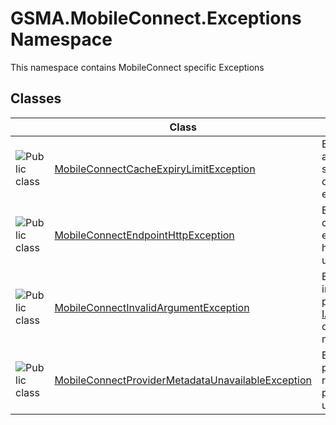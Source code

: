 GSMA.MobileConnect.Exceptions Namespace
=======================================
This namespace contains MobileConnect specific Exceptions


Classes
-------

                | Class                                                  | Description                                                                                                         
--------------- | ------------------------------------------------------ | ------------------------------------------------------------------------------------------------------------------- 
![Public class] | [MobileConnectCacheExpiryLimitException][1]            | Exception raised when a cache expiry time is set to a value outside of the min and max expiry time range            
![Public class] | [MobileConnectEndpointHttpException][2]                | Exception raised when calls to the discovery endpoint encounter a http exception such as unreachable host           
![Public class] | [MobileConnectInvalidArgumentException][3]             | Exception raised when invalid arguments are passed to [IAuthenticationService][4] or [IDiscoveryService][5] methods 
![Public class] | [MobileConnectProviderMetadataUnavailableException][6] | Exception raised when provider metadata or required properties of provider metadata are unavailable                 

[1]: MobileConnectCacheExpiryLimitException/README.md
[2]: MobileConnectEndpointHttpException/README.md
[3]: MobileConnectInvalidArgumentException/README.md
[4]: ../GSMA.MobileConnect.Authentication/IAuthenticationService/README.md
[5]: ../GSMA.MobileConnect.Discovery/IDiscoveryService/README.md
[6]: MobileConnectProviderMetadataUnavailableException/README.md
[7]: ../_icons/Help.png
[Public class]: ../_icons/pubclass.gif "Public class"